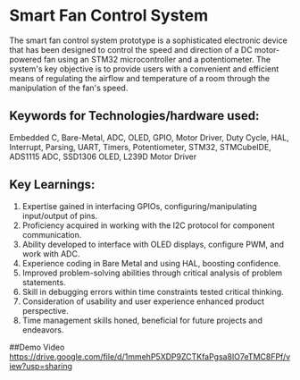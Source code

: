 # Smart Fan Control System
The smart fan control system prototype is a sophisticated electronic device that has been designed to control the speed and direction of a DC motor-powered fan using an STM32 microcontroller and a potentiometer. The system's key objective is to provide users with a convenient and efficient means of regulating the airflow and temperature of a room through the manipulation of the fan's speed.

## Keywords for Technologies/hardware used:
Embedded C, Bare-Metal, ADC, OLED, GPIO, Motor Driver, Duty Cycle, HAL, Interrupt, Parsing, UART, Timers, Potentiometer, STM32, STMCubeIDE, ADS1115 ADC, SSD1306 OLED, L239D Motor Driver

## Key Learnings:
1) Expertise gained in interfacing GPIOs, configuring/manipulating input/output of pins.
2) Proficiency acquired in working with the I2C protocol for component communication.
3) Ability developed to interface with OLED displays, configure PWM, and work with ADC.
4) Experience coding in Bare Metal and using HAL, boosting confidence.
5) Improved problem-solving abilities through critical analysis of problem statements.
6) Skill in debugging errors within time constraints tested critical thinking.
7) Consideration of usability and user experience enhanced product perspective.
8) Time management skills honed, beneficial for future projects and endeavors.

##Demo Video
https://drive.google.com/file/d/1mmehP5XDP9ZCTKfaPgsa8IO7eTMC8FPf/view?usp=sharing
